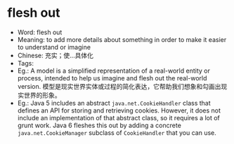 # flesh out

- Word: flesh out
- Meaning: to add more details about something in order to make it easier to understand or imagine
- Chinese: 充实；使…具体化
- Tags: 
- Eg.: A model is a simplified representation of a real-world entity or process, intended to help us imagine and flesh out the real-world version. 模型是现实世界实体或过程的简化表达，它帮助我们想象和勾画出现实世界的形象。
- Eg.: Java 5 includes an abstract `java.net.CookieHandler` class that defines an API for storing and retrieving cookies. However, it does not include an implementation of that abstract class, so it requires a lot of grunt work. Java 6 fleshes this out by adding a concrete `java.net.CookieManager` subclass of `CookieHandler` that you can use.
